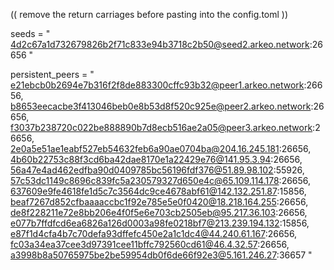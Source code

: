 (( remove the return carriages before pasting into the config.toml ))

seeds = "
4d2c67a1d732679826b2f71c833e94b3718c2b50@seed2.arkeo.network:26656
"

persistent_peers = "
e21ebcb0b2694e7b316f2f8de883300cffc93b32@peer1.arkeo.network:26656,
b8653eecacbe3f413046beb0e8b53d8f520c925e@peer2.arkeo.network:26656,
f3037b238720c022be888890b7d8ecb516ae2a05@peer3.arkeo.network:26656,
2e0a5e51ae1eabf527eb54632feb6a90ae0704ba@204.16.245.181:26656,
4b60b22753c88f3cd6ba42dae8170e1a22429e76@141.95.3.94:26656,
56a47e4ad462edfba90d0409785bc56196fdf376@51.89.98.102:55926,
57c53dc1149c8696c839fc5a230579327d650e4c@65.109.114.178:26656,
637609e9fe4618fe1d5c7c3564dc9ce4678abf61@142.132.251.87:15856,
beaf7267d852cfbaaaaccbc1f92e785e5e0f0420@18.218.164.255:26656,
de8f228211e72e8bb206e4f0f5e6e703cb2505eb@95.217.36.103:26656,
e077b7ffdfcd6ea6826a126d0003a98fe0218bf7@213.239.194.132:15856,
e87f1d4cfa4b7c70defa93dffefc450e2a1c1dc4@44.240.61.167:26656,
fc03a34ea37cee3d97391cee11bffc792560cd61@46.4.32.57:26656,
a3998b8a50765975be2be59954db0f6de66f92e3@5.161.246.27:36657
"
